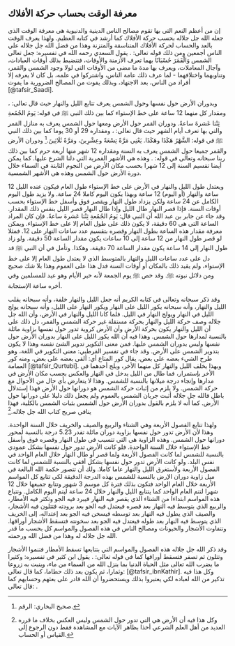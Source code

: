 ## معرفة الوقت بحساب حركة الأفلاك

إن من أعظم النعم التي بها تقوم مصالح الناس الدينية والدنيوية هي معرفة
الوقت الذي جعله الله جل جلاله بحسب حركة الأفلاك كما أرشد في كتابه
العظيم. ولهذا يعرف الوقت بالعد والحساب لحركة الأفلاك المتناسقة والمتزنة
وهذا من فضل الله جل جلاله على الناس أجمعين ومن ذلك قوله تعالى: . يقول
السعدي رحمه الله في تفسيره: جعل تعالى الشمس وَالْقَمَرَ حُسْبَانًا بهما تعرف
الأزمنة والأوقات، فتنضبط بذلك أوقات العبادات، وآجال المعاملات، ويعرف بها
مدة ما مضى من الأوقات التي لولا وجود الشمس والقمر، وتناوبهما
واختلافهما - لما عرف ذلك عامة الناس، واشتركوا في علمه، بل كان لا يعرفه
إلا أفراد من الناس، بعد الاجتهاد، وبذلك يفوت من المصالح الضرورية ما يفوت
[@tafsir_Saadi].

وبدوران الأرض حول نفسها وحول الشمس يعرف تتابع الليل والنهار حيث قال
تعالى: ، ومقدار كل منهما 12 ساعة على خط الإستواء كما بين ذلك النبي ﷺ في
قوله: يَومُ الجُمُعةِ ثِنْتا عَشرةَ ساعةً. ودوران القمر حول الأرض ومعها حول الشمس
يعرف به منازل القمر والتي بها تعرف أيام الشهر حيث قال تعالى: ، ومقداره
29 أو 30 يوما كما بين ذلك النبي ﷺ في قوله: الشَّهْرُ هَكَذَا وهَكَذَا. يَعْنِي مَرَّةً
تِسْعَةً وعِشْرِينَ، ومَرَّةً ثَلَاثِينَ.[^20] ودوران الأرض والقمر جميعا حول الشمس يعرف
به السنة ومقداره 12 شهر منها أربعة حرم كما بين ذلك ربنا سبحانه وتعالى في
قوله: . وهذه هي الأشهر القمرية التي دلنا الشرع عليها. كما يمكن أيضا
تقسيم السنة إلى 12 شهرا بحسب مكان الأرض من النجوم الثابتة في السماء خلال
دورة الأرض حول الشمس وهذه هي الأشهر الشمسية.

ويعتدل طول الليل والنهار في الأرض على خط الإستواء طول العام فيكون عنده
الليل 12 ساعة والنهار (أو اليوم) 12 ساعة وبهذا يكون اليوم كاملا 24 ساعة.
ولا يزيد طول اليوم الكامل عن 24 ساعة ولكن يزداد طول النهار ويقصر فوق
وأسفل خط الإستواء بحسب أوقات السنة. فإذا قصر النهار طال الليل وإذا طال
النهار قصر الليل بنفس ذلك المقدار. وقد جاء عن جابر بن عبد الله أن النبي
قال: يَومُ الجُمُعةِ ثِنْتا عَشرةَ ساعةً. فإن كان المراد الساعة التي هي 60 دقيقة،
لا يكون ذلك على طول العام إلا على خط الإستواء. ويمكن معرفة مقدار هذه
الساعة بطول النهار وقصره بتقسيم عدد ساعات النهار على 12. فمثلا لو قصر
طول النهار من 12 ساعة إلى 10 ساعات يكون مقدار الساعة 50 دقيقة. ولو زاد
طول النهار إلى 14 ساعة يكون مقدار الساعة 70 دقيقة، وهكذا. وتأمل في أن
النبي ﷺ قد دل على عدد ساعات الليل والنهار بالمتوسط الذي لا يعتدل طول
العام إلا على خط الإستواء، ولم يقيد ذلك بالمكان أو أوقات السنة فدل هذا
على العموم وهذا بلا شك صحيح ومن دلائل نبوته ﷺ. وقد خص ﷺ يوم الجمعة لأنه
خير الأيام وهو عيد للمسلمين وفي أخره ساعة الإستجابة.

وقد ذكر سبحانه وتعالى في كتابه الكريم أنه جعل الليل والنهار خلفة، وأنه
سبحانه يقلب الليل والنهار، وأنه سبحانه يكور الليل على النهار ويكور
النهار على الليل، وأنه سبحانه يولج الليل في النهار ويولج النهار في
الليل. فلما كانا الليل والنهار في الأرض، وأن الله جل جلاله وصف حركة
الليل والنهار بحركة مستقلة غير حركة الشمس والقمر، دل ذلك على أن الليل
والنهار يكون بحركة الأرض وأن الأرض كروية تدور حول نفسها بزاوية مائلة
بالنسبة لمدارها حول الشمس. وهذا فيه أن الله يكور الليل على النهار بدوران
الأرض حول نفسها وليس بدوران الشمس عليها. فمن معنى التكوير تدوير الشئ
نفسه وهذا لا يكون بتدوير الشمس على الأرض. وقد جاء في تفسير القرطبي: معنى
التكوير في اللغة، وهو طرح الشيء بعضه على بعض، يقال كور المتاع أي: ألقى
بعضه على بعض، ومنه كور العمامة [@tafsir_Qurtubi]. وبهذا يخلف الليل
والنهار كل منهما الأخر، ويلج أحدهما في الأخر بإستمرار، فما طال من الليل
يدخل في النهار والعكس بحسب مكان الأرض في مدارها وإتجاء درجة ميلانها
بالنسبة للشمس. وهذا لا يتعارض بأي حال من الأحوال مع حركة الشمس. ولا يلزم
من إثبات حركة الشمس هو دورانها حول الأرض فهذا إستدلال باطل فالله جل
جلاله أثبت جريان الشمس بالعموم ولم يجعل ذلك دليلا على دورانها حول الأرض.
كما أنه لا يلزم بالقول بدوران الأرض حول الشمس بثبات الشمس بالكلية، فهذا
ينافي صريح كتاب الله جل جلاله.[^21]

ولهذا تتابع الفصول الأربعة وهي الشتاء والربيع والصيف والخريف خلال السنة
الواحدة. وهذا لأن الأرض تدور حول نفسها بزاوية دوران مائلة تقدر 5.23 درجة
بالنسبة لمحور دورانها حول الشمس. وهذه الزاوية هي التي تتسبب في طول
النهار وقصره فوق وأسفل خط الإستواء خلال السنة الواحدة. فلو كانت الأرض
تدور حول نفسها بشكل عمودي بالنسبة للشمس لما كانت الفصول الأربعة ولما قصر
أو طال النهار خلال العام الواحد في نفس البلد. ولو كانت الأرض تدور حول
نفسها بشكل أفقي بالنسبة للشمس لما كانت الفصول الأربعة ولأستغرق الليل
والنهار عاما كاملا. ولك أن تتصور حكمة الله البالغة في ميل زاوية دوران
الإرض بالنسبة للشمس بهذه الدرجة الدقيقة لكي تتابع كل المواسم الأربعة
خلال العام الواحد فتكون بذلك فترة كل موسم 3 شهور وتتابع جميعها خلال 12
شهرا لتتم العام الواحد كما يتتابع الليل والنهار خلال 24 ساعة ليتم اليوم
الكامل. وتتباع هذه المواسم ابتداءا من الشتاء الذي يقصر فيه النهار فيبرد
فيه الجو وتكثر فيه الأمطار، والربيع الذي يتوسط فيه النهار بعد قصره
فيعتدل فيه الجو بعد برودته فتتلون فيه الأشجار، والصيف الذي يطول فيه
النهار بعد توسطه فيسخن فيه الجو بعد إعتداله، إلى الخريف الذي يتوسط فيه
النهار بعد طوله فيعتدل فيه الجو بعد سخونته فتسقط الأشجار أوراقها.
وتتفاوت الأشجار والحيونات ومصالح الناس في هذه الفصول والمواسم كل بحسب ما
قدر الله جل جلاله له وهذا من فضل الله ورحمته.

وقد ذكر الله جل جلاله هذه الفصول والمواسم التي بتتابعها تسقط الأمطار
فتنموا الأشجار وتتلون ثم تصفر فتسقط أوراقها كما في قوله تعالى: . يقول
ابن كثير في تفسيره: وكثيرا ما يضرب الله تعالى مثل الحياة الدنيا بما ينزل
الله من السماء من ماء، وينبت به زروعا وثمارا، ثم يكون بعد ذلك حطاما، كما
قال تعالى: [](https://shamela.ws/book/8473/3591#p4) [@tafsir_ibnKathir].
وكل هذا فيه تذكير من الله لعباده لكي يعتبروا بذلك ويستحضروا أن الله قادر
على بعثهم وحسابهم كما قال تعالى: .

[^20]: صحيح البخاري: الرقم.

[^21]: وكل هذا فيه أن الأرض هي التي تدور حول الشمس وليس العكس بخلاف ما
    قرره العديد من أهل العلم الشرعي أخذا بظاهر الآيات مع المشاهدة فقط
    دون الرجوع إلى القياس أو الحساب.